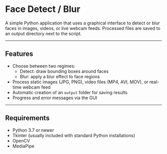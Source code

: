# Face Detect / Blur

A simple Python application that uses a graphical interface to detect or blur faces in images, videos, or live webcam feeds. Processed files are saved to an output directory next to the script.

---

## Features

- Choose between two regimes:
  - Detect: draw bounding boxes around faces
  - Blur: apply a blur effect to face regions
- Process static images (JPG, PNG), video files (MP4, AVI, MOV), or real-time webcam feed
- Automatic creation of an `output` folder for saving results
- Progress and error messages via the GUI

---

## Requirements

- Python 3.7 or newer
- Tkinter (usually included with standard Python installations)
- OpenCV  
- MediaPipe  

